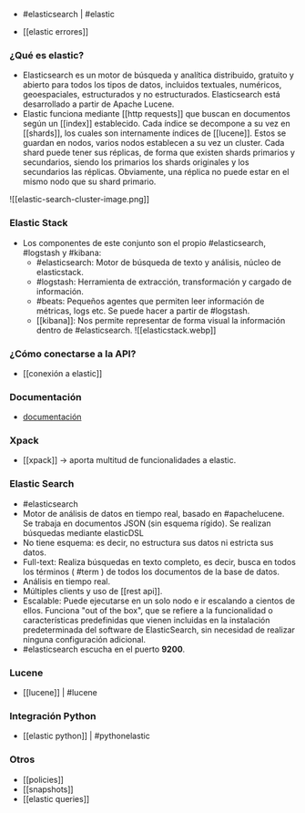 - #elasticsearch | #elastic

- [[elastic errores]]

### ¿Qué es elastic?
- Elasticsearch es un motor de búsqueda y analítica distribuido, gratuito y abierto para todos los tipos de datos, incluidos textuales, numéricos, geoespaciales, estructurados y no estructurados. Elasticsearch está desarrollado a partir de Apache Lucene.
- Elastic funciona mediante [[http requests]] que buscan en documentos según un [[index]] establecido. Cada índice se decompone a su vez en [[shards]], los cuales son internamente índices de [[lucene]]. Estos se guardan en nodos, varios nodos establecen a su vez un cluster. Cada shard puede tener sus réplicas, de forma que existen shards primarios y secundarios, siendo los primarios los shards originales y los secundarios las réplicas. Obviamente, una réplica no puede estar en el mismo nodo que su shard primario.

![[elastic-search-cluster-image.png]]
### Elastic Stack
- Los componentes de este conjunto son el propio #elasticsearch, #logstash y #kibana:
	- #elasticsearch: Motor de búsqueda de texto y análisis, núcleo de elasticstack.
	- #logstash: Herramienta de extracción, transformación y cargado de información.
	- #beats: Pequeños agentes que permiten leer información de métricas, logs etc. Se puede hacer a partir de #logstash.
	- [[kibana]]: Nos permite representar de forma visual la información dentro de #elasticsearch.
 ![[elasticstack.webp]]
### ¿Cómo conectarse a la API?
- [[conexión a elastic]]
### Documentación
-  [documentación](https://www.elastic.co/guide/en/elasticsearch/reference/8.4/docs.html)
### Xpack
- [[xpack]] -> aporta multitud de funcionalidades a elastic.
### Elastic Search
- #elasticsearch 
- Motor de análisis de datos en tiempo real, basado en #apachelucene. Se trabaja en documentos JSON (sin esquema rígido). Se realizan búsquedas mediante elasticDSL
- No tiene esquema: es decir, no estructura sus datos ni estricta sus datos.
- Full-text: Realiza búsquedas en texto completo, es decir, busca en todos los términos ( #term ) de todos los documentos de la base de datos.
- Análisis en tiempo real.
- Múltiples clients y uso de [[rest api]]. 
- Escalable: Puede ejecutarse en un solo nodo e ir escalando a cientos de ellos. Funciona "out of the box", que se refiere a la funcionalidad o características predefinidas que vienen incluidas en la instalación predeterminada del software de ElasticSearch, sin necesidad de realizar ninguna configuración adicional.
- #elasticsearch escucha en el puerto **9200**.
### Lucene
- [[lucene]] | #lucene
### Integración Python
- [[elastic python]] | #pythonelastic 
### Otros
- [[policies]] 
- [[snapshots]]
- [[elastic queries]]